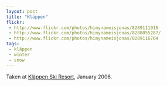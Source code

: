 ```yaml
---
layout: post
title: "Kläppen"
flickr:
 - http://www.flickr.com/photos/himynameisjonas/8289111916
 - http://www.flickr.com/photos/himynameisjonas/8288055287/
 - http://www.flickr.com/photos/himynameisjonas/8289116764
tags:
 - kläppen
 - winter
 - snow
---
```


Taken at [Kläppen Ski Resort](http://www.klappen.se), January 2006.
